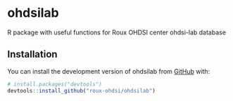 
# ohdsilab

<!-- badges: start -->
<!-- badges: end -->

R package with useful functions for Roux OHDSI center ohdsi-lab database

## Installation

You can install the development version of ohdsilab from [GitHub](https://github.com/) with:

``` r
# install.packages("devtools")
devtools::install_github("roux-ohdsi/ohdsilab")
```

